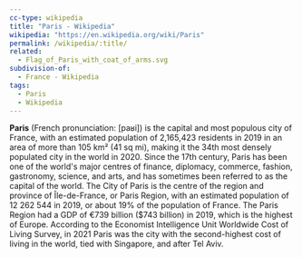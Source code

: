 ```yaml
---
cc-type: wikipedia
title: "Paris - Wikipedia"
wikipedia: "https://en.wikipedia.org/wiki/Paris"
permalink: /wikipedia/:title/
related:
  - Flag_of_Paris_with_coat_of_arms.svg
subdivision-of:
  - France - Wikipedia
tags:
  - Paris
  - Wikipedia
---
```

**Paris** (French pronunciation: ​[paʁi]) is the capital and most populous city of France, with an estimated population of 2,165,423 residents in 2019 in an area of more than 105 km² (41 sq mi), making it the 34th most densely populated city in the world in 2020. Since the 17th century, Paris has been one of the world's major centres of finance, diplomacy, commerce, fashion, gastronomy, science, and arts, and has sometimes been referred to as the capital of the world. The City of Paris is the centre of the region and province of Île-de-France, or Paris Region, with an estimated population of 12 262 544 in 2019, or about 19% of the population of France. The Paris Region had a GDP of €739 billion ($743 billion) in 2019, which is the highest of Europe. According to the Economist Intelligence Unit Worldwide Cost of Living Survey, in 2021 Paris was the city with the second-highest cost of living in the world, tied with Singapore, and after Tel Aviv.